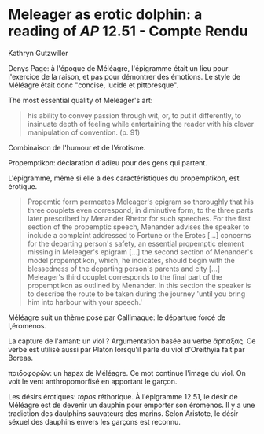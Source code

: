 # Meleager as erotic dolphin: a reading of *AP* 12.51 - Compte Rendu
Kathryn Gutzwiller 

Denys Page: à l'époque de Méléagre, l'épigramme était un lieu pour l'exercice de la raison, et pas pour démontrer des émotions. 
Le style de Méléagre était donc "concise, lucide et pittoresque".

The most essential quality of Meleager's art: 
> his ability to convey passion through wit, or, to put it differently, to insinuate depth of feeling while entertaining the reader with his clever manipulation of convention. (p. 91)

Combinaison de l'humour et de l'érotisme. 

Propemptikon: déclaration d'adieu pour des gens qui partent. 

L'épigramme, même si elle a des caractéristiques du propemptikon, est érotique. 

> Propemtic form permeates Meleager's epigram so thoroughly that his three couplets even correspond, in diminutive form, to the three parts later prescribed by Menander Rhetor for such speeches. For the first section of the propemptic speech, Menander advises the speaker to include a complaint addressed to Fortune or the Erotes \[...] concerns for the departing person's safety, an essential propemptic element missing in Meleager's epigram \[...] the second section of Menander's model propemptikon, which, he indicates, should begin with the blessedness of the departing person's parents and city \[...] Meleager's third couplet corresponds to the final part of the propemptikon as outlined by Menander. In this section the speaker is to describe the route to be taken during the journey 'until you bring him into harbour with your speech.'

Méléagre suit un thème posé par Callimaque: le départure forcé de l,éromenos. 

La capture de l'amant: un viol ? Argumentation basée au verbe ἅρπαξας. Ce verbe est utilisé aussi par Platon lorsqu'il parle du viol d'Oreithyia fait par Boreas. 

παιδοφορῶν: un hapax de Méléagre. Ce mot continue l'image du viol. On voit le vent anthropomorfisé en apportant le garçon. 

Les désirs érotiques: *topos* réthorique. À l'épigramme 12.51, le désir de Méléagre est de devenir un dauphin pour emporter son éromenos. 
Il y a une tradiction des daulphins sauvateurs des marins. 
Selon Aristote, le désir séxuel des dauphins envers les garçons est reconnu. 


